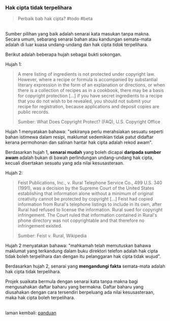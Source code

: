 ---
---

### Hak cipta tidak terpelihara

> Perbaik bab hak cipta? #todo #beta

&nbsp;  
Sumber pilihan yang baik adalah senarai kata masukan tanpa
makna. Secara umum, sebarang senarai bahan atau kandungan
semata-mata adalah di luar kuasa undang-undang dan hak cipta
*tidak* terpelihara.

Berikut adalah beberapa hujah sebagai bukti sokongan.

Hujah 1:

> A mere listing of ingredients is not protected under
> copyright law. However, where a recipe or formula is
> accompanied by substantial literary expression in the form
> of an explanation or directions, or when there is a
> collection of recipes as in a cookbook, there may be a
> basis for copyright protection [...] if you have secret
> ingredients to a recipe that you do not wish to be
> revealed, you should not submit your recipe for
> registration, because applications and deposit copies are
> public records.
>
> Sumber: What Does Copyright Protect? (FAQ),
> U.S. Copyright Office

Hujah 1 menyatakan bahawa: "sekiranya perlu merahsiakan
sesuatu seperti bahan istimewa dalam resipi, maklumat
sedemikian tidak patut didaftar kerana permohonan dan
salinan hantar hak cipta adalah rekod awam".

Berdasarkan hujah 1, **senarai mudah** yang boleh dicapai
**daripada sumber awam** adalah bukan di bawah perlindungan
undang-undang hak cipta, kecuali disertakan sesuatu yang ada
nilai kesusasteraan.

Hujah 2:

> Feist Publications, Inc., v. Rural Telephone Service Co.,
> 499 U.S. 340 (1991), was a decision by the Supreme Court
> of the United States establishing that information alone
> without a minimum of original creativity cannot be
> protected by copyright [...] Feist had copied information
> from Rural's telephone listings to include in its own,
> after Rural had refused to license the information. Rural
> sued for copyright infringement. The Court ruled that
> information contained in Rural's phone directory was not
> copyrightable and that therefore no infringement existed.
>
> Sumber: Feist v. Rural, Wikipedia

Hujah 2 menyatakan bahawa: "mahkamah telah memutuskan bahawa
maklumat yang terkandung dalam buku direktori telefon adalah
hak cipta tidak boleh terpelihara dan dengan itu pelanggaran
hak cipta tidak wujud".

Berdasarkan hujah 2, senarai yang **mengandungi fakta**
semata-mata adalah hak cipta tidak terpelihara.

Projek suaikata bermula dengan senarai kata tanpa makna
bagi mengusahakan daftar baharu yang bermakna. Daftar baharu
yang diusahakan dengan cara tersendiri berpeluang ada
nilai kesusasteraan, maka hak cipta boleh terpelihara.

&nbsp;  
laman kembali: [panduan][0]

  [0]: ../index.md
